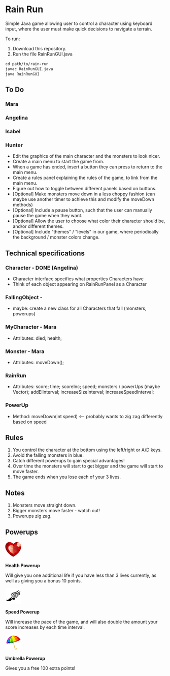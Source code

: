 # Rain Run

Simple Java game allowing user to control a character using keyboard input, where the user must make quick decisions to navigate a terrain.

To run:
1. Download this repository.
2. Run the file RainRunGUI.java

```
cd path/to/rain-run
javac RainRunGUI.java
java RainRunGUI
```

## To Do

### Mara


### Angelina


### Isabel


### Hunter

* Edit the graphics of the main character and the monsters to look nicer.
* Create a main menu to start the game from.
* When a game has ended, insert a button they can press to return to the main menu.
* Create a rules panel explaining the rules of the game, to link from the main menu.
* Figure out how to toggle between different panels based on buttons.
* [Optional] Make monsters move down in a less choppy fashion (can maybe use another timer to achieve this and modify the moveDown methods)
* [Optional] Include a pause button, such that the user can manually pause the game when they want.
* [Optional] Allow the user to choose what color their character should be, and/or different themes.
* [Optional] Include "themes" / "levels" in our game, where periodically the background / monster colors change.


## Technical specifications

### Character - DONE (Angelina)
* Character interface specifies what properties Characters have
* Think of each object appearing on RainRunPanel as a Character

### FallingObject - 
* maybe: create a new class for all Characters that fall (monsters, powerups)

### MyCharacter - Mara
* Attributes: died; health;

### Monster - Mara
* Attributes: moveDown();

### RainRun
* Attributes: score; time; scoreInc; speed; monsters / powerUps (maybe Vector<FallingObject>); addElInterval; increaseSizeInterval; increaseSpeedInterval;

### PowerUp
* Method: moveDown(int speed) <-- probably wants to zig zag differently based on speed


## Rules

1. You control the character at the bottom using the left/right or A/D keys.
2. Avoid the falling monsters in blue.
3. Catch different powerups to gain special advantages! 
4. Over time the monsters will start to get bigger and the game will start to move faster.
5. The game ends when you lose each of your 3 lives.

## Notes

1. Monsters move straight down.
2. Bigger monsters move faster - watch out!
3. Powerups zig zag.

## Powerups

![alt text][health]

**Health Powerup**

Will give you one additional life if you have less than 3 lives currently, as well as giving you a bonus 10 points.

![alt text][speed]

**Speed Powerup**

Will increase the pace of the game, and will also double the amount your score increases by each time interval.

![alt text][umbrella]

**Umbrella Powerup**

Gives you a free 100 extra points!

[health]: images/heart2.png "Health Powerup"
[speed]: images/speed2.png "Speed Powerup"
[umbrella]: images/umbrella2.png "Umbrella Powerup"